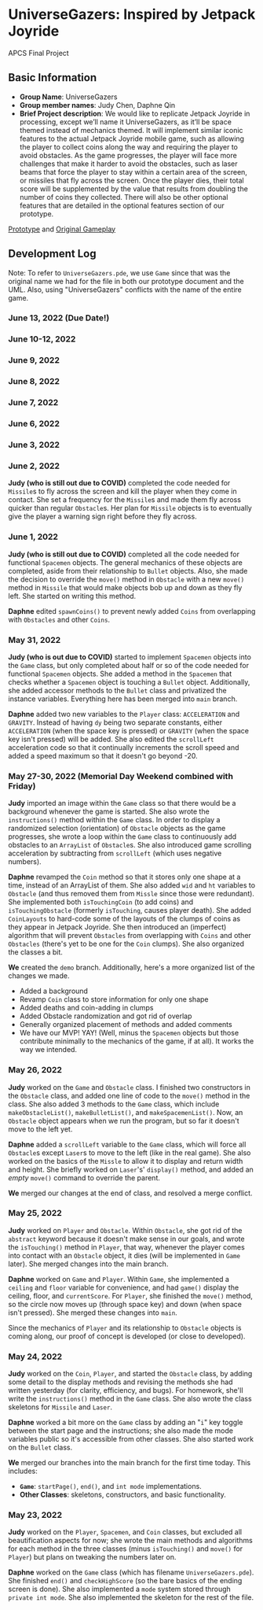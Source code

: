 # UniverseGazers: Inspired by Jetpack Joyride
APCS Final Project

## Basic Information
- **Group Name**: UniverseGazers
- **Group member names**: Judy Chen, Daphne Qin
- **Brief Project description**: We would like to replicate Jetpack Joyride in processing, except we’ll name it UniverseGazers, as it’ll be space themed instead of mechanics themed. It  will implement similar iconic features to the actual Jetpack Joyride mobile game, such as allowing the player to collect coins along the way and requiring the player to avoid obstacles. As the game progresses, the player will face more challenges that make it harder to avoid the obstacles, such as laser beams that force the player to stay within a certain area of the screen, or missiles that fly across the screen. Once the player dies, their total score will be supplemented by the value that results from doubling the number of coins they collected. There will also be other optional features that are detailed in the optional features section of our prototype.


[Prototype](https://docs.google.com/document/d/189F9OhO6VNhNR0iS9Ybe8OsrwMNg-A3QnAEKoP5iDC8/edit?usp=sharing) and [Original Gameplay](https://youtu.be/OhU7tLtOIgE)

## Development Log
Note: To refer to `UniverseGazers.pde`, we use `Game` since that was the original name we had for the file in both our prototype document and the UML. Also, using "UniverseGazers" conflicts with the name of the entire game.

### June 13, 2022 (Due Date!)
### June 10-12, 2022
### June 9, 2022
### June 8, 2022
### June 7, 2022
### June 6, 2022
### June 3, 2022
### June 2, 2022
**Judy (who is still out due to COVID)** completed the code needed for `Missile`s to fly across the screen and kill the player when they come in contact. She set a frequency for the `Missile`s and made them fly across quicker than regular `Obstacle`s. Her plan for `Missile` objects is to eventually give the player a warning sign right before they fly across.

### June 1, 2022
**Judy (who is still out due to COVID)** completed all the code needed for functional `Spacemen` objects. The general mechanics of these objects are completed, aside from their relationship to `Bullet` objects. Also, she made the decision to override the `move()` method in `Obstacle` with a new `move()` method in `Missile` that would make objects bob up and down as they fly left. She started on writing this method.

**Daphne** edited `spawnCoins()` to prevent newly added `Coins` from overlapping with `Obstacles` and other `Coins`.

### May 31, 2022
**Judy (who is out due to COVID)** started to implement `Spacemen` objects into the `Game` class, but only completed about half or so of the code needed for functional `Spacemen` objects. She added a method in the `Spacemen` that checks whether a `Spacemen` object is touching a `Bullet` object. Additionally, she added accessor methods to the `Bullet` class and privatized the instance variables. Everything here has been merged into `main` branch.

**Daphne** added two new variables to the `Player` class: `ACCELERATION` and `GRAVITY`. Instead of having `dy` being two separate constants, either `ACCELERATION` (when the space key is pressed) or `GRAVITY` (when the space key isn't pressed) will be added. She also edited the `scrollLeft` acceleration code so that it continually increments the scroll speed and added a speed maximum so that it doesn't go beyond -20.

### May 27-30, 2022 (Memorial Day Weekend combined with Friday)
**Judy** imported an image within the `Game` class so that there would be a background whenever the game is started. She also wrote the `instructions()` method within the `Game` class. In order to display a randomized selection (orientation) of `Obstacle` objects as the game progresses, she wrote a loop within the `Game` class to continuously add obstacles to an `ArrayList` of `Obstacle`s. She also introduced game scrolling acceleration by subtracting from `scrollLeft` (which uses negative numbers).

**Daphne** revamped the `Coin` method so that it stores only one shape at a time, instead of an ArrayList of them. She also added `wid` and `ht` variables to `Obstacle` (and thus removed them from `Missle` since those were redundant). She implemented both `isTouchingCoin` (to add coins) and `isTouchingObstacle` (formerly `isTouching`, causes player death). She added `CoinLayouts` to hard-code some of the layouts of the clumps of coins as they appear in Jetpack Joyride. She then introduced an (imperfect) algorithm that will prevent `Obstacles` from overlapping with `Coins` and other `Obstacles` (there's yet to be one for the `Coin` clumps). She also organized the classes a bit.

**We** created the `demo` branch. Additionally, here's a more organized list of the changes we made.
- Added a background
- Revamp `Coin` class to store information for only one shape
- Added deaths and coin-adding in clumps
- Added Obstacle randomization and got rid of overlap
- Generally organized placement of methods and added comments
- We have our MVP! YAY! (Well, minus the `Spacemen` objects but those contribute minimally to the mechanics of the game, if at all). It works the way we intended.

### May 26, 2022
**Judy** worked on the `Game` and `Obstacle` class. I finished two constructors in the `Obstacle` class, and added one line of code to the `move()` method in the class. She also added 3 methods to the `Game` class, which include `makeObstacleList()`, `makeBulletList()`, and `makeSpacemenList()`.  Now, an `Obstacle` object appears when we run the program, but so far it doesn't move to the left yet.

**Daphne** added a `scrollLeft` variable to the `Game` class, which will force all `Obstacle`s except `Laser`s to move to the left (like in the real game). She also worked on the basics of the `Missle` to allow it to display and return width and height. She briefly worked on `Laser`'s' `display()` method, and added an *empty* `move()` command to override the parent.

**We** merged our changes at the end of class, and resolved a merge conflict.

### May 25, 2022
**Judy** worked on `Player` and `Obstacle`. Within `Obstacle`, she got rid of the `abstract` keyword because it doesn't make sense in our goals, and wrote the `isTouching()` method in `Player`, that way, whenever the player comes into contact with an `Obstacle` object, it dies (will be implemented in `Game` later). She merged changes into the main branch.

**Daphne** worked on `Game` and `Player`. Within `Game`, she implemented a `ceiling` and `floor` variable for convenience, and had `game()` display the ceiling, floor, and `currentScore`. For `Player`, she finished the `move()` method, so the circle now moves up (through space key) and down (when space isn't pressed). She merged these changes into `main`.

Since the mechanics of `Player` and its relationship to `Obstacle` objects is coming along, our proof of concept is developed (or close to developed).

### May 24, 2022
**Judy** worked on the `Coin`, `Player`, and started the `Obstacle` class, by adding some detail to the display methods and revising the methods she had written yesterday (for clarity, efficiency, and bugs). For homework, she'll write the `instructions()` method in the `Game` class. She also wrote the class skeletons for `Missile` and `Laser`.

**Daphne** worked a bit more on the `Game` class by adding an "`i`" key toggle between the start page and the instructions; she also made the mode variables public so it's accessible from other classes. She also started work on the `Bullet` class.

**We** merged our branches into the main branch for the first time today. This includes:
- **`Game`**: `startPage()`, `end()`, and `int mode` implementations.
- **Other Classes**: skeletons, constructors, and basic functionality.

### May 23, 2022
**Judy** worked on the `Player`, `Spacemen`, and `Coin` classes, but excluded all beautification aspects for now; she wrote the main methods and algorithms for each method in the three classes (minus `isTouching()` and `move()` for `Player`) but plans on tweaking the numbers later on.

**Daphne** worked on the `Game` class (which has filename `UniverseGazers.pde`). She finished `end()` and `checkHighScore` (so the bare basics of the ending screen is done). She also implemented a `mode` system stored through `private int mode`. She also implemented the skeleton for the rest of the file.
